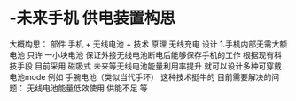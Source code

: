 # -未来手机 供电装置构思
大概构思：
部件  手机 + 无线电池 + 技术
原理 无线充电
设计 1.手机内部无需大额电池 只许 一小块电池 保证外接无线电池断电后能够保存手机的工作
根据现有科技手段 目前采用 磁吸式
未来等无线电池能量利用率提升 就可以设计多种可穿戴电池mode
例如 手腕电池（类似当代手环） 
这种技术挺牛的
目前需要解决的问题： 无线电池能量低效使用 供能不足 等
